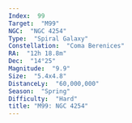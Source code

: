 ```yaml
---
Index:  99
Target:  "M99"
NGC:  "NGC 4254"
Type:  "Spiral Galaxy"
Constellation:  "Coma Berenices"
RA:  "12h 18.8m"
Dec:  "14°25"
Magnitude:  "9.9"
Size:  "5.4x4.8"
DistanceLy:  "60,000,000"
Season:  "Spring"
Difficulty:  "Hard"
title: "M99: NGC 4254"
---
```

